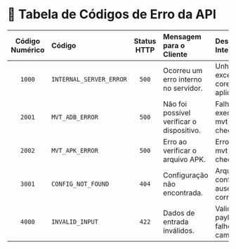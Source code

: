 # 🧾 Tabela de Códigos de Erro da API

| Código Numérico | Código                  | Status HTTP | Mensagem para o Cliente                   | Descrição Interna                              |
| :-------------: | :---------------------- | :---------: | :---------------------------------------- | :--------------------------------------------- |
|     `1000`      | `INTERNAL_SERVER_ERROR` |    `500`    | Ocorreu um erro interno no servidor.      | Unhandled exception no core da aplicação.      |
|     `2001`      | `MVT_ADB_ERROR`         |    `500`    | Não foi possível verificar o dispositivo. | Falha ao executar mvt-android check-adb.       |
|     `2002`      | `MVT_APK_ERROR`         |    `500`    | Erro ao verificar o arquivo APK.          | Erro ao rodar mvt-android check-apk.           |
|     `3001`      | `CONFIG_NOT_FOUND`      |    `404`    | Configuração não encontrada.              | Arquivo de configuração ausente ou corrompido. |
|     `4000`      | `INVALID_INPUT`         |    `422`    | Dados de entrada inválidos.               | Validação de payload falhou para campo X.      |
